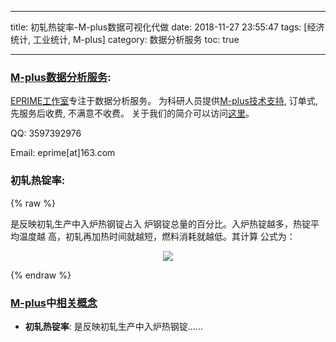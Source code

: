
---
title: 初轧热锭率-M-plus数据可视化代做
date: 2018-11-27 23:55:47
tags: [经济统计, 工业统计, M-plus]
category: 数据分析服务
toc: true

---



<span></span>
<!-- more -->

### [M-plus](/tags/M-plus/)[数据分析服务](/categories/数据分析服务/):
[EPRIME工作室](http://eprime.cn/)专注于数据分析服务。
为科研人员提供[M-plus技术支持](http://eprime.cn/2018/08/18/EPRIME工作室M-plus代做服务详情/), 订单式, 先服务后收费, 不满意不收费。
关于我们的简介可以访问[这里](http://eprime.cn/2018/08/17/关于EPRIME工作室/)。

QQ: 3597392976

Email: eprime[at]163.com



### 初轧热锭率:

{% raw %}
<div class="p1">是反映初轧生产中入炉热钢锭占入炉钢锭总量的百分比。入炉热锭越多，热锭平均温度越高，初轧再加热时间就越短，燃料消耗就越低。其计算公式为：<p align="center"><img align="absmiddle" src="/CRFDPIC/R200806043/R200806043.0346.3%5B0a837e2e3053%5D.gif"></p></div>
{% endraw %}



### [M-plus](/tags/M-plus/)中[相关概念](/categories/数据分析服务)

- **初轧热锭率**: 是反映初轧生产中入炉热钢锭......





